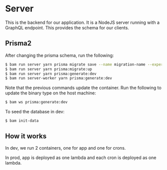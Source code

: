 # Server

This is the backend for our application. It is a NodeJS server running with a GraphQL endpoint. This provides the schema for our clients.

## Prisma2

After changing the prisma schema, run the following:

```bash
$ bam run server yarn prisma migrate save --name migration-name --experimental
$ bam run server yarn prisma:migrate:up
$ bam run server yarn prisma:generate:dev
$ bam run server-worker yarn prisma:generate:dev
```

Note that the previous commands update the container. Run the following to update the binary type on the host machine:

```bash
$ bam ws prisma:generate:dev
```

To seed the database in dev:

```
$ bam init-data
```

## How it works

In dev, we run 2 containers, one for app and one for crons.

In prod, app is deployed as one lambda and each cron is deployed as one lambda.
